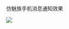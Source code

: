 

仿魅族手机消息通知效果

![](http://upload-images.jianshu.io/upload_images/623504-ad326cabb19e671a.gif?imageMogr2/auto-orient/strip)